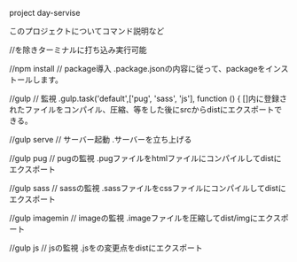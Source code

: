 
project day-servise

このプロジェクトについてコマンド説明など

//を除きターミナルに打ち込み実行可能

//npm install  // package導入
  .package.jsonの内容に従って、packageをインストールします。

//gulp  // 監視
  .gulp.task('default',['pug', 'sass', 'js'], function () {
  []内に登録されたファイルをコンパイル、圧縮、等をした後にsrcからdistにエクスポートできる。

//gulp serve  // サーバー起動
  .サーバーを立ち上げる

//gulp pug  //  pugの監視
  .pugファイルをhtmlファイルにコンパイルしてdistにエクスポート

//gulp sass //  sassの監視
  .sassファイルをcssファイルにコンパイルしてdistにエクスポート

//gulp imagemin // imageの監視
  .imageファイルを圧縮してdist/imgにエクスポート

//gulp js //  jsの監視
  .jsをの変更点をdistにエクスポート